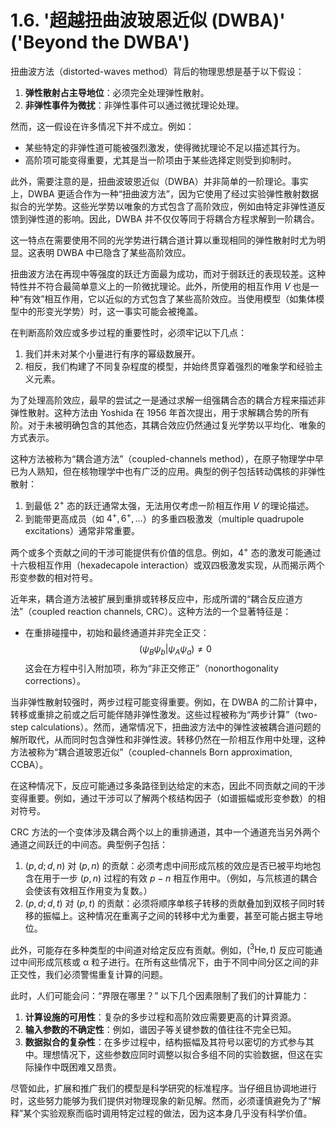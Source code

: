 # 1.6. '超越扭曲波玻恩近似 (DWBA)' ('Beyond the DWBA')

扭曲波方法（distorted-waves method）背后的物理思想是基于以下假设：
1. **弹性散射占主导地位**：必须完全处理弹性散射。
2. **非弹性事件为微扰**：非弹性事件可以通过微扰理论处理。

然而，这一假设在许多情况下并不成立。例如：
- 某些特定的非弹性道可能被强烈激发，使得微扰理论不足以描述其行为。
- 高阶项可能变得重要，尤其是当一阶项由于某些选择定则受到抑制时。

此外，需要注意的是，扭曲波玻恩近似（DWBA）并非简单的一阶理论。事实上，DWBA 更适合作为一种“扭曲波方法”，因为它使用了经过实验弹性散射数据拟合的光学势。这些光学势以唯象的方式包含了高阶效应，例如由特定非弹性道反馈到弹性道的影响。因此，DWBA 并不仅仅等同于将耦合方程求解到一阶耦合。

这一特点在需要使用不同的光学势进行耦合道计算以重现相同的弹性散射时尤为明显。这表明 DWBA 中已隐含了某些高阶效应。

扭曲波方法在再现中等强度的跃迁方面最为成功，而对于弱跃迁的表现较差。这种特性并不符合最简单意义上的一阶微扰理论。此外，所使用的相互作用 $V$ 也是一种“有效”相互作用，它以近似的方式包含了某些高阶效应。当使用模型（如集体模型中的形变光学势）时，这一事实可能会被掩盖。

在判断高阶效应或多步过程的重要性时，必须牢记以下几点：
1. 我们并未对某个小量进行有序的幂级数展开。
2. 相反，我们构建了不同复杂程度的模型，并始终贯穿着强烈的唯象学和经验主义元素。

为了处理高阶效应，最早的尝试之一是通过求解一组强耦合态的耦合方程来描述非弹性散射。这种方法由 Yoshida 在 1956 年首次提出，用于求解耦合势的所有阶。对于未被明确包含的其他态，其耦合效应仍然通过复光学势以平均化、唯象的方式表示。

这种方法被称为“耦合道方法”（coupled-channels method），在原子物理学中早已为人熟知，但在核物理学中也有广泛的应用。典型的例子包括转动偶核的非弹性散射：
1. 到最低 $2^+$ 态的跃迁通常太强，无法用仅考虑一阶相互作用 $V$ 的理论描述。
2. 到能带更高成员（如 $4^+, 6^+, \ldots$）的多重四极激发（multiple quadrupole excitations）通常非常重要。

两个或多个贡献之间的干涉可能提供有价值的信息。例如，$4^+$ 态的激发可能通过十六极相互作用（hexadecapole interaction）或双四极激发实现，从而揭示两个形变参数的相对符号。

近年来，耦合道方法被扩展到重排或转移反应中，形成所谓的“耦合反应道方法”（coupled reaction channels, CRC）。这种方法的一个显著特征是：
- 在重排碰撞中，初始和最终通道并非完全正交：
$$
(\psi_B \psi_b | \psi_A \psi_a) \neq 0
$$
这会在方程中引入附加项，称为“非正交修正”（nonorthogonality corrections）。

当非弹性散射较强时，两步过程可能变得重要。例如，在 DWBA 的二阶计算中，转移或重排之前或之后可能伴随非弹性激发。这些过程被称为“两步计算”（two-step calculations）。然而，通常情况下，扭曲波方法中的弹性波被耦合道问题的解所取代，从而同时包含弹性和非弹性波。转移仍然在一阶相互作用中处理，这种方法被称为“耦合道玻恩近似”（coupled-channels Born approximation, CCBA）。

在这种情况下，反应可能通过多条路径到达给定的末态，因此不同贡献之间的干涉变得重要。例如，通过干涉可以了解两个核结构因子（如谱振幅或形变参数）的相对符号。

CRC 方法的一个变体涉及耦合两个以上的重排通道，其中一个通道充当另外两个通道之间跃迁的中间态。典型例子包括：
1. $(p,d;d,n)$ 对 $(p,n)$ 的贡献：必须考虑中间形成氘核的效应是否已被平均地包含在用于一步 $(p,n)$ 过程的有效 $p-n$ 相互作用中。（例如，与氘核道的耦合会使该有效相互作用变为复数。）
2. $(p,d;d,t)$ 对 $(p,t)$ 的贡献：必须将顺序单核子转移的贡献叠加到双核子同时转移的振幅上。这种情况在重离子之间的转移中尤为重要，甚至可能占据主导地位。

此外，可能存在多种类型的中间道对给定反应有贡献。例如，$(^{3}\mathrm{He},t)$ 反应可能通过中间形成氘核或 α 粒子进行。在所有这些情况下，由于不同中间分区之间的非正交性，我们必须警惕重复计算的问题。

此时，人们可能会问：“界限在哪里？” 以下几个因素限制了我们的计算能力：
1. **计算设施的可用性**：复杂的多步过程和高阶效应需要更高的计算资源。
2. **输入参数的不确定性**：例如，谱因子等关键参数的值往往不完全已知。
3. **数据拟合的复杂性**：在多步过程中，结构振幅及其符号以密切的方式参与其中。理想情况下，这些参数应同时调整以拟合多组不同的实验数据，但这在实际操作中既困难又昂贵。

尽管如此，扩展和推广我们的模型是科学研究的标准程序。当仔细且协调地进行时，这些努力能够为我们提供对物理现象的新见解。然而，必须谨慎避免为了“解释”某个实验观察而临时调用特定过程的做法，因为这本身几乎没有科学价值。
